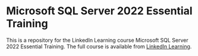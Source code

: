 # Microsoft SQL Server 2022 Essential Training

This is a repository for the LinkedIn Learning course Microsoft SQL Server 2022 Essential Training. The full course is available from [LinkedIn Learning](https://www.linkedin.com/learning/microsoft-sql-server-2022-essential-training).